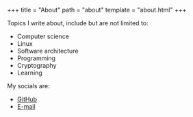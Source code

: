 +++
title = "About"
path = "about"
template = "about.html"
+++

Topics I write about, include but are not limited to:
 - Computer science
 - Linux
 - Software architecture
 - Programming
 - Cryptography
 - Learning


My socials are:
 - [GitHub](https://github.com/urbanslug/)
 - [E-mail](mailto:njagi+blog@njagi.me)
